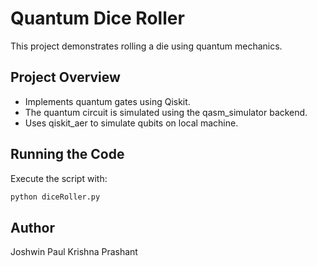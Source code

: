 # Quantum Dice Roller

This project demonstrates rolling a die using quantum mechanics.
 
## Project Overview
- Implements quantum gates using Qiskit.
- The quantum circuit is simulated using the qasm_simulator backend.
- Uses qiskit_aer to simulate qubits on local machine. 

## Running the Code
Execute the script with:
```bash
python diceRoller.py
```

## Author
Joshwin Paul
Krishna Prashant
